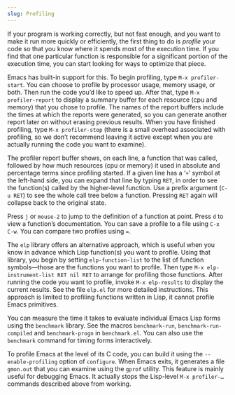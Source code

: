 ```yaml
---
slug: Profiling
---
```


If your program is working correctly, but not fast enough, and you want to make it run more quickly or efficiently, the first thing to do is *profile* your code so that you know where it spends most of the execution time. If you find that one particular function is responsible for a significant portion of the execution time, you can start looking for ways to optimize that piece.

Emacs has built-in support for this. To begin profiling, type `M-x profiler-start`. You can choose to profile by processor usage, memory usage, or both. Then run the code you’d like to speed up. After that, type `M-x profiler-report` to display a summary buffer for each resource (cpu and memory) that you chose to profile. The names of the report buffers include the times at which the reports were generated, so you can generate another report later on without erasing previous results. When you have finished profiling, type `M-x profiler-stop` (there is a small overhead associated with profiling, so we don’t recommend leaving it active except when you are actually running the code you want to examine).

The profiler report buffer shows, on each line, a function that was called, followed by how much resources (cpu or memory) it used in absolute and percentage terms since profiling started. If a given line has a ‘`+`’ symbol at the left-hand side, you can expand that line by typing `RET`, in order to see the function(s) called by the higher-level function. Use a prefix argument (`C-u RET`) to see the whole call tree below a function. Pressing `RET` again will collapse back to the original state.

Press `j` or `mouse-2` to jump to the definition of a function at point. Press `d` to view a function’s documentation. You can save a profile to a file using `C-x C-w`. You can compare two profiles using `=`.

The `elp` library offers an alternative approach, which is useful when you know in advance which Lisp function(s) you want to profile. Using that library, you begin by setting `elp-function-list` to the list of function symbols—those are the functions you want to profile. Then type `M-x elp-instrument-list RET nil RET`<!-- /@w --> to arrange for profiling those functions. After running the code you want to profile, invoke `M-x elp-results`<!-- /@w --> to display the current results. See the file `elp.el` for more detailed instructions. This approach is limited to profiling functions written in Lisp, it cannot profile Emacs primitives.

You can measure the time it takes to evaluate individual Emacs Lisp forms using the `benchmark` library. See the macros `benchmark-run`, `benchmark-run-compiled` and `benchmark-progn` in `benchmark.el`. You can also use the `benchmark` command for timing forms interactively.

To profile Emacs at the level of its C code, you can build it using the `--enable-profiling` option of `configure`. When Emacs exits, it generates a file `gmon.out` that you can examine using the `gprof` utility. This feature is mainly useful for debugging Emacs. It actually stops the Lisp-level `M-x profiler-…` commands described above from working.

